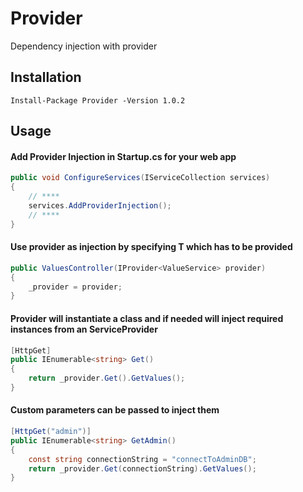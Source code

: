 # Provider
Dependency injection with provider

## Installation

```
Install-Package Provider -Version 1.0.2
```

## Usage

#### Add Provider Injection in Startup.cs for your web app

```csharp
public void ConfigureServices(IServiceCollection services)
{
    // ****
    services.AddProviderInjection();
    // ****
}
```

#### Use provider as injection by specifying T which has to be provided
  
```csharp
public ValuesController(IProvider<ValueService> provider)
{
    _provider = provider;
}
```

####  Provider will instantiate a class and if needed will inject required instances from an ServiceProvider

```csharp
[HttpGet]
public IEnumerable<string> Get()
{
    return _provider.Get().GetValues();
}
```

####  Custom parameters can be passed to inject them

```csharp
[HttpGet("admin")]
public IEnumerable<string> GetAdmin()
{
	const string connectionString = "connectToAdminDB";
	return _provider.Get(connectionString).GetValues();
}
```

